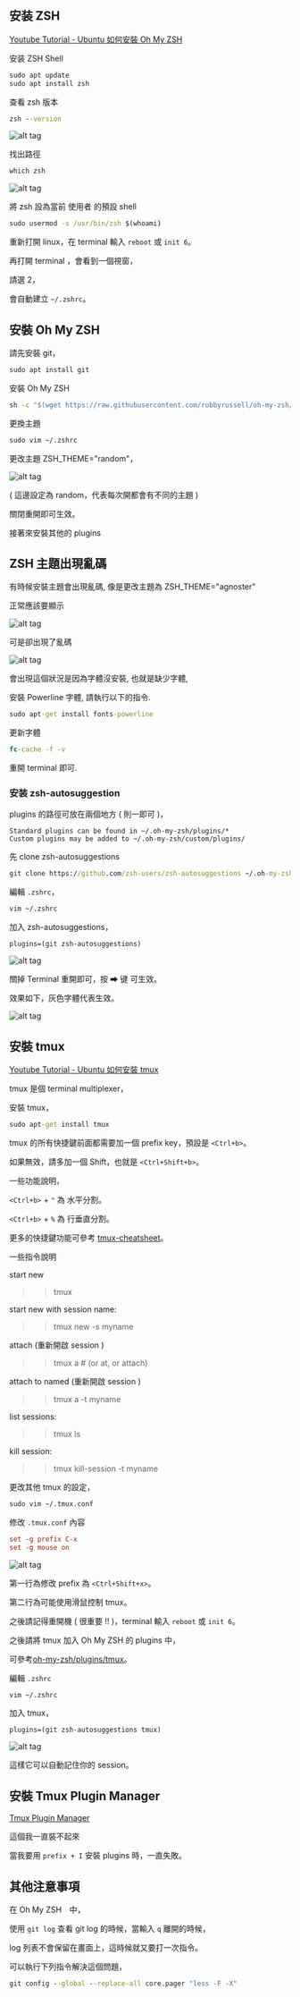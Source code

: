 ## 安装 ZSH

[Youtube Tutorial - Ubuntu 如何安裝 Oh My ZSH](https://youtu.be/lzUGQN-gQE0)

安装 ZSH Shell

```cmd
sudo apt update
sudo apt install zsh
```

查看 zsh 版本

```cmd
zsh --version
```

![alt tag](https://i.imgur.com/jxmkQ3n.png)

找出路徑

```cmd
which zsh
```

![alt tag](https://i.imgur.com/o7u3ZA8.png)

將 zsh 設為當前 使用者 的預設 shell

```cmd
sudo usermod -s /usr/bin/zsh $(whoami)
```

重新打開 linux，在 terminal 輸入 `reboot` 或 `init 6`。

再打開 terminal ，會看到一個視窗，

請選 2，

會自動建立  `~/.zshrc`。

## 安裝 Oh My ZSH

請先安裝 git，

```cmd
sudo apt install git
```

安裝 Oh My ZSH

```cmd
sh -c "$(wget https://raw.githubusercontent.com/robbyrussell/oh-my-zsh/master/tools/install.sh -O -)"
```

更換主題

```cmd
sudo vim ~/.zshrc
```

更改主題 ZSH_THEME="random"，

![alt tag](https://i.imgur.com/motcb96.png)

( 這邊設定為 random，代表每次開都會有不同的主題 )

關閉重開即可生效。

接著來安裝其他的 plugins

## ZSH 主題出現亂碼

有時候安裝主題會出現亂碼, 像是更改主題為 ZSH_THEME="agnoster"

正常應該要顯示

![alt tag](https://i.imgur.com/Wqr3Lbl.png)

可是卻出現了亂碼

![alt tag](https://i.imgur.com/wddi5tk.png)

會出現這個狀況是因為字體沒安裝, 也就是缺少字體,

安裝 Powerline 字體, 請執行以下的指令.

```cmd
sudo apt-get install fonts-powerline
```

更新字體

```cmd
fc-cache -f -v
```

重開 terminal 即可.

### 安装 zsh-autosuggestion

plugins 的路徑可放在兩個地方 ( 則一即可 )，

```text
Standard plugins can be found in ~/.oh-my-zsh/plugins/*
Custom plugins may be added to ~/.oh-my-zsh/custom/plugins/
```

先 clone zsh-autosuggestions

```cmd
git clone https://github.com/zsh-users/zsh-autosuggestions ~/.oh-my-zsh/custom/plugins/
```

編輯 `.zshrc`，

```cmd
vim ~/.zshrc
````

加入 zsh-autosuggestions，

```.zshrc
plugins=(git zsh-autosuggestions)
```

![alt tag](https://i.imgur.com/TtKcLv6.png)

關掉 Terminal 重開即可，按 ➡ 键 可生效。

效果如下，灰色字體代表生效。

![alt tag](https://i.imgur.com/VHAvlC1.png)

## 安裝 tmux

[Youtube Tutorial - Ubuntu 如何安裝 tmux](https://youtu.be/sKKUgMEOOh0)

tmux 是個 terminal multiplexer，

安裝 tmux，

```cmd
sudo apt-get install tmux
```

tmux 的所有快捷鍵前面都需要加一個 prefix key，預設是 `<Ctrl+b>`。

如果無效，請多加一個 Shift，也就是 `<Ctrl+Shift+b>`。

一些功能說明，

`<Ctrl+b>` + `"` 為 水平分割。

`<Ctrl+b>` + `%` 為 行垂直分割。

更多的快捷鍵功能可參考 [tmux-cheatsheet](https://gist.github.com/MohamedAlaa/2961058)。

一些指令說明

start new
>> tmux

start new with session name:
>> tmux new -s myname

attach (重新開啟 session )
>> tmux a  #  (or at, or attach)

attach to named (重新開啟 session )
>> tmux a -t myname

list sessions:
>> tmux ls

kill session:
>> tmux kill-session -t myname

更改其他 tmux 的設定，

```cmd
sudo vim ~/.tmux.conf
```

修改 `.tmux.conf` 內容

```conf
set -g prefix C-x
set -g mouse on
```

![alt tag](https://i.imgur.com/U9Lfmdy.png)

第一行為修改 prefix 為 `<Ctrl+Shift+x>`。

第二行為可能使用滑鼠控制 tmux。

之後請記得重開機 ( 很重要 !! )，terminal 輸入 `reboot` 或 `init 6`。

之後請將 tmux 加入 Oh My ZSH 的 plugins 中，

可參考[oh-my-zsh/plugins/tmux](https://github.com/robbyrussell/oh-my-zsh/tree/master/plugins/tmux)。

編輯 `.zshrc`

```cmd
vim ~/.zshrc
````

加入 tmux，

```.zshrc
plugins=(git zsh-autosuggestions tmux)
```

![alt tag](https://i.imgur.com/TtKcLv6.png)

這樣它可以自動記住你的 session。

## 安裝 Tmux Plugin Manager

[Tmux Plugin Manager](https://github.com/tmux-plugins/tpm)

這個我一直裝不起來

當我要用 `prefix + I` 安裝 plugins 時，一直失敗。

## 其他注意事項

在 Oh My ZSH　中，

使用 `git log` 查看 git log 的時候，當輸入 `q` 離開的時候，

log 列表不會保留在畫面上，這時候就又要打一次指令。

可以執行下列指令解決這個問題，

```cmd
git config --global --replace-all core.pager "less -F -X"
```
